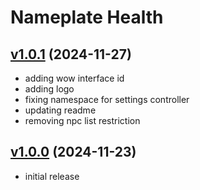 # Nameplate Health

## [v1.0.1](https://github.com/rbgdevx/nameplate-health/releases/tag/v1.0.1) (2024-11-27)

- adding wow interface id
- adding logo
- fixing namespace for settings controller
- updating readme
- removing npc list restriction

## [v1.0.0](https://github.com/rbgdevx/nameplate-health/releases/tag/v1.0.0) (2024-11-23)

- initial release
